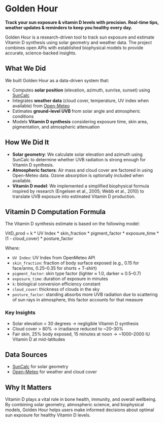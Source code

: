 # Golden Hour

**Track your sun exposure & vitamin D levels with precision. Real-time tips, weather updates & reminders to keep you healthy every day.**

Golden Hour is a research-driven tool to track sun exposure and estimate Vitamin D synthesis using solar geometry and weather data. The project combines open APIs with established biophysical models to provide accurate, science-backed insights.

## What We Did
We built Golden Hour as a data-driven system that:
- Computes **solar position** (elevation, azimuth, sunrise, sunset) using [SunCalc](https://github.com/mourner/suncalc)
- Integrates **weather data** (cloud cover, temperature, UV index when available) from [Open-Meteo](https://open-meteo.com/)
- Estimates **ground-level UVB** from solar angle and atmospheric conditions
- Models **Vitamin D synthesis** considering exposure time, skin area, pigmentation, and atmospheric attenuation

## How We Did It
- **Solar geometry**: We calculate solar elevation and azimuth using SunCalc to determine whether UVB radiation is strong enough for Vitamin D synthesis.
- **Atmospheric factors**: Air mass and cloud cover are factored in using Open-Meteo data. Ozone absorption is optionally included when available.
- **Vitamin D model**: We implemented a simplified biophysical formula inspired by research (Engelsen et al., 2005; Webb et al., 2010) to translate UVB exposure into estimated Vitamin D production.

## Vitamin D Computation Formula
The Vitamin D synthesis estimate is based on the following model:

VitD_prod = k * UV Index * skin_fraction * pigment_factor * exposure_time * (1 - cloud_cover) * posture_factor

Where:
- `UV Index`: UV Index from OpenMeteo API
- `skin_fraction`: fraction of body surface exposed (e.g., 0.15 for face/arms, 0.25–0.35 for shorts + T-shirt)
- `pigment_factor`: skin type factor (lighter ≈ 1.0, darker ≈ 0.5–0.7)
- `exposure_time`: duration of exposure in minutes
- `k`: biological conversion efficiency constant
- `cloud_cover`: thickness of clouds in the sky
- `posture_factor`: standing absorbs more UVB radiation due to scattering of sun rays in atmosphere, this factor accounts for that measure

### Key Insights
- Solar elevation < 30 degrees -> negligible Vitamin D synthesis  
- Cloud cover > 80% -> irradiance reduced to ~20–30%  
- Fair skin, 25% body exposed, 15 minutes at noon → ~1000–2000 IU Vitamin D at mid-latitudes  

## Data Sources
- [SunCalc](https://github.com/mourner/suncalc) for solar geometry  
- [Open-Meteo](https://open-meteo.com/) for weather and cloud cover  

## Why It Matters
Vitamin D plays a vital role in bone health, immunity, and overall wellbeing. By combining solar geometry, atmospheric science, and biophysical models, Golden Hour helps users make informed decisions about optimal sun exposure for healthy Vitamin D levels.

